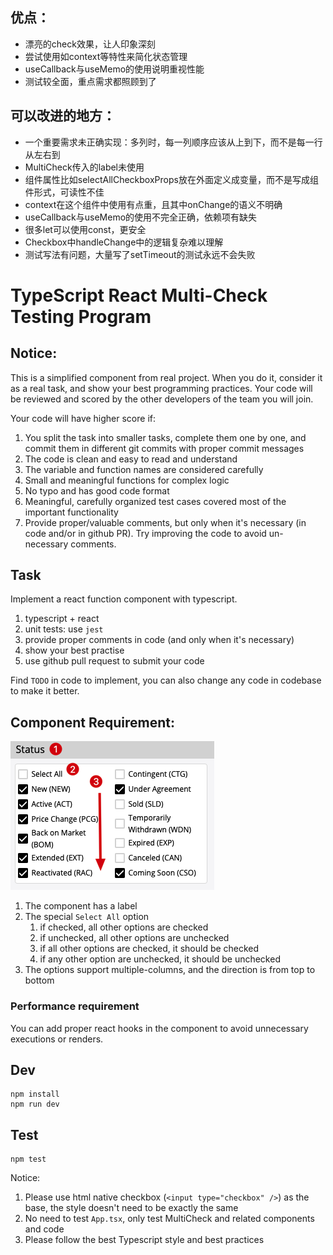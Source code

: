 ## 优点：
- 漂亮的check效果，让人印象深刻
- 尝试使用如context等特性来简化状态管理
- useCallback与useMemo的使用说明重视性能
- 测试较全面，重点需求都照顾到了

## 可以改进的地方：
- 一个重要需求未正确实现：多列时，每一列顺序应该从上到下，而不是每一行从左右到
- MultiCheck传入的label未使用
- 组件属性比如selectAllCheckboxProps放在外面定义成变量，而不是写成组件形式，可读性不佳
- context在这个组件中使用有点重，且其中onChange的语义不明确
- useCallback与useMemo的使用不完全正确，依赖项有缺失
- 很多let可以使用const，更安全
- Checkbox中handleChange中的逻辑复杂难以理解
- 测试写法有问题，大量写了setTimeout的测试永远不会失败



TypeScript React Multi-Check Testing Program
============================================

## Notice:

This is a simplified component from real project.
When you do it, consider it as a real task, and show your best programming practices.
Your code will be reviewed and scored by the other developers of the team you will join.

Your code will have higher score if:

1. You split the task into smaller tasks, complete them one by one, and commit them in different git commits with proper commit messages 
1. The code is clean and easy to read and understand
2. The variable and function names are considered carefully
3. Small and meaningful functions for complex logic
4. No typo and has good code format
5. Meaningful, carefully organized test cases covered most of the important functionality
6. Provide proper/valuable comments, but only when it's necessary (in code and/or in github PR). Try improving the code to avoid un-necessary comments. 

## Task

Implement a react function component with typescript.

1. typescript + react
2. unit tests: use `jest`
3. provide proper comments in code (and only when it's necessary) 
4. show your best practise
5. use github pull request to submit your code

Find `TODO` in code to implement, you can also change any code in codebase to make it better.

## Component Requirement:

![demo](./images/demo.png)

1. The component has a label
2. The special `Select All` option
   1. if checked, all other options are checked
   2. if unchecked, all other options are unchecked
   3. if all other options are checked, it should be checked
   4. if any other option are unchecked, it should be unchecked
3. The options support multiple-columns, and the direction is from top to bottom

### Performance requirement

You can add proper react hooks in the component to avoid unnecessary executions or renders.

## Dev

```
npm install
npm run dev
```

## Test

```
npm test
```

Notice:
1. Please use html native checkbox (`<input type="checkbox" />`) as the base,
   the style doesn't need to be exactly the same
2. No need to test `App.tsx`, only test MultiCheck and related components and code
4. Please follow the best Typescript style and best practices
